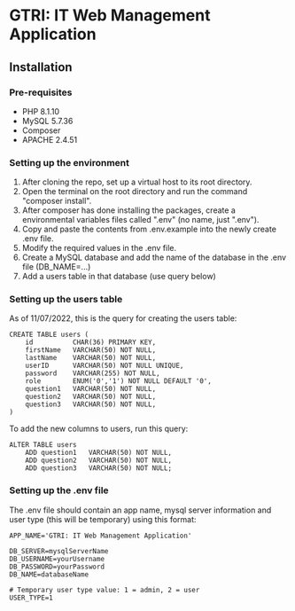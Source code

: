 # GTRI: IT Web Management Application
## Installation
### Pre-requisites
- PHP 8.1.10
- MySQL 5.7.36
- Composer
- APACHE 2.4.51

### Setting up the environment
1. After cloning the repo, set up a virtual host to its root directory.
2. Open the terminal on the root directory and run the command "composer install".
3. After composer has done installing the packages, create a environmental variables files called ".env" (no name, just ".env").
4. Copy and paste the contents from .env.example into the newly create .env file.
5. Modify the required values in the .env file.
6. Create a MySQL database and add the name of the database in the .env file (DB_NAME=...)
7. Add a users table in that database (use query below)

### Setting up the users table
As of 11/07/2022, this is the query for creating the users table:
```
CREATE TABLE users (
    id          CHAR(36) PRIMARY KEY,
    firstName   VARCHAR(50) NOT NULL,
    lastName    VARCHAR(50) NOT NULL,
    userID      VARCHAR(50) NOT NULL UNIQUE,
    password    VARCHAR(255) NOT NULL,
    role        ENUM('0','1') NOT NULL DEFAULT '0',
    question1   VARCHAR(50) NOT NULL,
    question2   VARCHAR(50) NOT NULL,
    question3   VARCHAR(50) NOT NULL,
)
```
To add the new columns to users, run this query:
```
ALTER TABLE users
    ADD question1   VARCHAR(50) NOT NULL,
    ADD question2   VARCHAR(50) NOT NULL,
    ADD question3   VARCHAR(50) NOT NULL;
```

### Setting up the .env file
The .env file should contain an app name, mysql server information and user type (this will be temporary) using this format:
```
APP_NAME='GTRI: IT Web Management Application'

DB_SERVER=mysqlServerName
DB_USERNAME=yourUsername
DB_PASSWORD=yourPassword
DB_NAME=databaseName

# Temporary user type value: 1 = admin, 2 = user 
USER_TYPE=1
```

